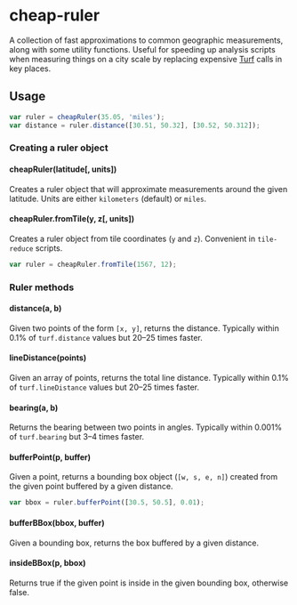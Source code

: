 # cheap-ruler

A collection of fast approximations to common geographic measurements, along with some utility functions.
Useful for speeding up analysis scripts when measuring things on a city scale
by replacing expensive [Turf](http://turfjs.org/) calls in key places.

## Usage

```js
var ruler = cheapRuler(35.05, 'miles');
var distance = ruler.distance([30.51, 50.32], [30.52, 50.312]);
```

### Creating a ruler object

#### cheapRuler(latitude[, units])

Creates a ruler object that will approximate measurements around the given latitude.
Units are either `kilometers` (default) or `miles`.

#### cheapRuler.fromTile(y, z[, units])

Creates a ruler object from tile coordinates (`y` and `z`). Convenient in `tile-reduce` scripts.

```js
var ruler = cheapRuler.fromTile(1567, 12);
```

### Ruler methods

#### distance(a, b)

Given two points of the form `[x, y]`, returns the distance. Typically within 0.1% of `turf.distance` values but 20–25 times faster.

#### lineDistance(points)

Given an array of points, returns the total line distance. Typically within 0.1% of `turf.lineDistance` values but 20–25 times faster.

#### bearing(a, b)

Returns the bearing between two points in angles. Typically within 0.001% of `turf.bearing` but 3–4 times faster.

#### bufferPoint(p, buffer)

Given a point, returns a bounding box object (`[w, s, e, n]`) created from the given point buffered by a given distance.

```js
var bbox = ruler.bufferPoint([30.5, 50.5], 0.01);
```

#### bufferBBox(bbox, buffer)

Given a bounding box, returns the box buffered by a given distance.

#### insideBBox(p, bbox)

Returns true if the given point is inside in the given bounding box, otherwise false.
